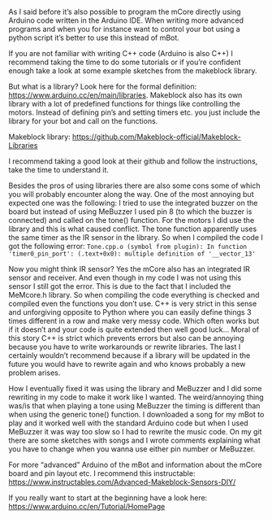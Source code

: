 As I said before it’s also possible to program the mCore directly using Arduino code written in the Arduino IDE.
When writing more advanced programs and when you for instance want to control your bot using a python script it’s better to use this instead of mBot.

If you are not familiar with writing C++ code (Arduino is also C++) I recommend taking the time to do some tutorials
or if you’re confident enough take a look at some example sketches from the makeblock library. 

But what is a library? Look here for the formal definition: https://www.arduino.cc/en/main/libraries.
Makeblock also has its own library with a lot of predefined functions for things like controlling the motors. Instead of defining pin’s and setting timers etc. 
you just include the library for your bot and call on the functions.

Makeblock library: https://github.com/Makeblock-official/Makeblock-Libraries 

I recommend taking a good look at their github and follow the instructions, take the time to understand it.

Besides the pros of using libraries there are also some cons some of which you will probably encounter along the way.
One of the most annoying but expected one was the following:
I tried to use the integrated buzzer on the board but instead of using MeBuzzer I used pin 8 (to which the buzzer is connected) and called on the tone() function.
For the motors I did use the library and this is what caused conflict. The tone function apparently uses the same timer as the IR sensor in the library.
So when I compiled the code I got the following error: `Tone.cpp.o (symbol from plugin): In function 'timer0_pin_port': (.text+0x0): multiple definition of '__vector_13'`

Now you might think IR sensor? Yes the mCore also has an integrated IR sensor and receiver. And even though in my code I was not using this sensor I still got the error. 
This is due to the fact that I included the MeMcore.h library.
So when compiling the code everything is checked and compiled even the functions you don’t use.
C++ is very strict in this sense and unforgiving opposite to Python where you can easily define things 3 times different in a row and make very messy code.
Which often works but if it doesn’t and your code is quite extended then well good luck…
Moral of this story C++ is strict which prevents errors but also can be annoying because you have to write workarounds or rewrite libraries.
The last I certainly wouldn’t recommend because if a library will be updated in the future you would have to rewrite again and who knows probably a new problem arises.

How I eventually fixed it was using the library and MeBuzzer and I did some rewriting in my code to make it work like I wanted. 
The weird/annoying thing was/is that when playing a tone using MeBuzzer the timing is different than when using the generic tone() function.
I downloaded a song for my mBot to play and it worked well with the standard Arduino code but when I used MeBuzzer it was way too slow so I had to rewrite the music code. 
On my git there are some sketches with songs and I wrote comments explaining what you have to change when you wanna use either pin number or MeBuzzer.

For more “advanced” Arduino of the mBot and information about the mCore board and pin layout etc. I recommend this instructable: https://www.instructables.com/Advanced-Makeblock-Sensors-DIY/

If you really want to start at the beginning have a look here: https://www.arduino.cc/en/Tutorial/HomePage 

